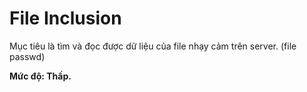 # File Inclusion

Mục tiêu là tìm và đọc được dữ liệu của file nhạy cảm trên server. (file passwd)

**Mức độ: Thấp.**